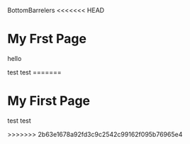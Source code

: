 BottomBarrelers
<<<<<<< HEAD
<h1> My Frst Page</h1>
<p> hello </p>
test test
=======
<h1> My First Page</h1>
<p>test test</p>
>>>>>>> 2b63e1678a92fd3c9c2542c99162f095b76965e4
